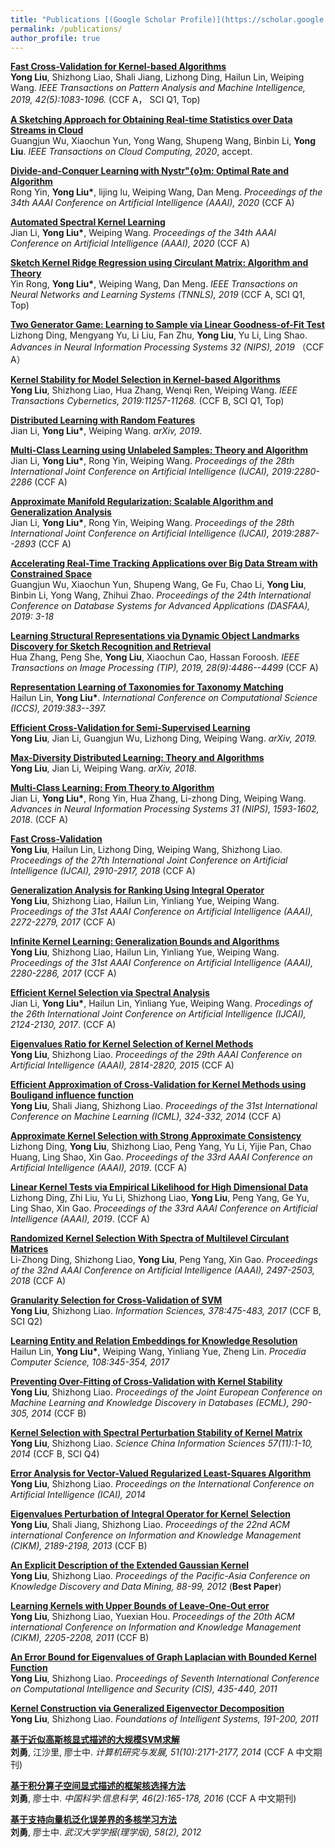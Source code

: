 ```yaml
---
title: "Publications [(Google Scholar Profile)](https://scholar.google.com/citations?user=vVhmzbAAAAAJ&hl=zh-CN)"
permalink: /publications/
author_profile: true
---
```

<b>[Fast Cross-Validation for Kernel-based Algorithms]()</b> <br>
<b>Yong Liu</b>, Shizhong Liao, Shali Jiang, Lizhong Ding, Hailun Lin, Weiping Wang. <i>IEEE Transactions on Pattern Analysis and Machine Intelligence, 2019, 42(5):1083-1096.</i> (CCF A， SCI Q1, Top)

<b>[A Sketching Approach for Obtaining Real-time Statistics over Data Streams in Cloud]()</b><br>
Guangjun Wu, Xiaochun Yun, Yong Wang, Shupeng Wang, Binbin Li, <b>Yong Liu</b>.
<i>IEEE Transactions on Cloud Computing, 2020</i>, accept.

<b>[Divide-and-Conquer Learning with Nystr\"{o}m: Optimal Rate and Algorithm]()</b><br>
Rong Yin, <b>Yong Liu*</b>, lijing lu, Weiping Wang, Dan Meng.
<i>Proceedings of the 34th AAAI Conference on Artificial Intelligence (AAAI), 2020</i> (CCF A)

<b>[Automated Spectral Kernel Learning]()</b><br>
Jian Li, <b>Yong Liu*</b>, Weiping Wang.
<i>Proceedings of the 34th AAAI Conference on Artificial Intelligence (AAAI), 2020</i> (CCF A)

<b>[Sketch Kernel Ridge Regression using Circulant Matrix: Algorithm and Theory]()</b><br>
Yin Rong, <b>Yong Liu*</b>, Weiping Wang, Dan Meng.
<i>IEEE Transactions on Neural Networks and Learning Systems (TNNLS), 2019</i> (CCF A, SCI Q1, Top)

<b>[Two Generator Game: Learning to Sample via Linear Goodness-of-Fit Test]()</b><br>
Lizhong Ding, Mengyang Yu, Li Liu, Fan Zhu, <b>Yong Liu</b>, Yu Li, Ling Shao. 
<i>Advances in Neural Information Processing Systems 32 (NIPS), 2019 </i> （CCF A）

<b>[Kernel Stability for Model Selection in Kernel-based Algorithms]()</b><br>
<b>Yong Liu</b>, Shizhong Liao, Hua Zhang, Wenqi Ren, Weiping Wang. 
<i>IEEE Transactions Cybernetics, 2019:11257-11268.</i> (CCF B, SCI Q1, Top)

<b>[Distributed Learning with Random Features]()</b><br>
Jian Li, <b>Yong Liu*</b>, Weiping Wang. 
<i>arXiv, 2019</i>.

<b>[Multi-Class Learning using Unlabeled Samples: Theory and Algorithm]()</b><br>
Jian Li, <b>Yong Liu*</b>, Rong Yin, Weiping Wang.
<i>Proceedings of the 28th International Joint Conference on Artificial Intelligence (IJCAI), 2019:2280-2286</i> (CCF A)

<b>[Approximate Manifold Regularization: Scalable Algorithm and Generalization Analysis]()</b><br>
Jian Li, <b>Yong Liu*</b>, Rong Yin, Weiping Wang.
<i>Proceedings of the 28th International Joint Conference on Artificial Intelligence (IJCAI), 2019:2887--2893</i> (CCF A)

<b>[Accelerating Real-Time Tracking Applications over Big Data Stream with Constrained Space]()</b><br>
Guangjun Wu, Xiaochun Yun, Shupeng Wang, Ge Fu, Chao Li, <b>Yong Liu</b>, Binbin Li, Yong Wang, Zhihui Zhao. <i>
 Proceedings of the 24th International Conference on Database Systems for Advanced Applications (DASFAA), 2019: 3-18</i>

<b>[Learning Structural Representations via Dynamic Object Landmarks Discovery for Sketch Recognition and Retrieval]()</b><br>
Hua Zhang, Peng She, <b>Yong Liu</b>, Xiaochun Cao, Hassan Foroosh.  <i>IEEE Transactions on Image Processing (TIP), 2019, 28(9):4486--4499</i> (CCF A)

<b>[Representation Learning of Taxonomies for Taxonomy Matching]()</b><br>
Hailun Lin, <b>Yong Liu*</b>. <i> International Conference on Computational Science (ICCS), 2019:383--397.</i>

<b>[Efficient Cross-Validation for Semi-Supervised Learning]()</b> <br>
<b>Yong Liu</b>, Jian Li, Guangjun Wu, Lizhong Ding, Weiping Wang. <i>arXiv, 2019.</i>


<b>[Max-Diversity Distributed Learning: Theory and Algorithms]()</b> <br>
<b>Yong Liu</b>, Jian Li, Weiping Wang. <i>arXiv, 2018.</i>

<b>[Multi-Class Learning: From Theory to Algorithm](http://IIE-liuyong.github.io/files/nips2018-mc.pdf)</b> <br>
Jian Li, <b>Yong Liu*</b>, Rong Yin, Hua Zhang, Li-zhong Ding, Weiping Wang. <i>Advances in Neural Information Processing Systems 31 (NIPS), 1593-1602, 2018</i>. (CCF A)

<b>[Fast Cross-Validation](http://IIE-liuyong.github.io/files/IJCAI2018-fcv.pdf)</b><br>
<b>Yong Liu</b>, Hailun Lin, Lizhong Ding, Weiping Wang, Shizhong Liao. <i>Proceedings of the 27th International Joint Conference on Artificial Intelligence (IJCAI), 2910-2917, 2018</i> (CCF A)


<b>[Generalization Analysis for Ranking Using Integral Operator](http://IIE-liuyong.github.io/files/aaai2017-ga.pdf)</b><br>
<b>Yong Liu</b>, Shizhong Liao, Hailun Lin, Yinliang Yue, Weiping Wang. <i>Proceedings of the 31st AAAI Conference on Artificial Intelligence (AAAI), 2272-2279, 2017</i> (CCF A)

<b>[Infinite Kernel Learning: Generalization Bounds and Algorithms](http://IIE-liuyong.github.io/files/aaai2017-ikl.pdf)</b><br>
<b>Yong Liu</b>, Shizhong Liao, Hailun Lin, Yinliang Yue, Weiping Wang. <i>Proceedings of the 31st AAAI Conference on Artificial Intelligence (AAAI), 2280-2286, 2017</i> (CCF A)

<b>[Efficient Kernel Selection via Spectral Analysis](http://IIE-liuyong.github.io/files/ijcai2017-sm.pdf)</b><br>
Jian Li, <b>Yong Liu*</b>, Hailun Lin, Yinliang Yue, Weiping Wang. <i>Procedings of the 26th International Joint Conference on Artificial Intelligence (IJCAI), 2124-2130, 2017</i>. (CCF A)

<b>[Eigenvalues Ratio for Kernel Selection of Kernel Methods](http://IIE-liuyong.github.io/files/aaai2015-kr.pdf)</b><br>
<b>Yong Liu</b>, Shizhong Liao. <i>Proceedings of the 29th AAAI Conference on Artificial Intelligence (AAAI), 2814-2820, 2015</i> (CCF A)

<b>[Efficient Approximation of Cross-Validation for Kernel Methods using Bouligand influence function](http://IIE-liuyong.github.io/files/icml2014-bif.pdf)</b><br>
<b>Yong Liu</b>, Shali Jiang, Shizhong Liao. <i>Proceedings of the 31st International Conference on Machine Learning (ICML), 324-332, 2014</i>  (CCF A)

<b>[Approximate Kernel Selection with Strong Approximate Consistency](http://IIE-liuyong.github.io/files/aaai2019-aks.pdf)</b> <br>Lizhong Ding, <b>Yong Liu</b>, Shizhong Liao, Peng Yang, Yu Li, Yijie Pan, Chao Huang, Ling Shao, Xin Gao. <i> Proceedings of the 33rd AAAI Conference on Artificial Intelligence (AAAI), 2019</i>. (CCF A)

<b>[Linear Kernel Tests via Empirical Likelihood for High Dimensional Data](http://IIE-liuyong.github.io/files/aaai2019-lkt.pdf)</b> <br>Lizhong Ding, Zhi Liu, Yu Li, Shizhong Liao, <b>Yong Liu</b>, Peng Yang, Ge Yu, Ling Shao, Xin Gao. <i>Proceedings of the 33rd AAAI Conference on Artificial Intelligence (AAAI), 2019</i>. (CCF A)

<b>[Randomized Kernel Selection With Spectra of Multilevel Circulant Matrices](http://IIE-liuyong.github.io/files/AAAI2018-rks.pdf) </b><br> Li-Zhong Ding, Shizhong Liao, <b>Yong Liu</b>, Peng Yang, Xin Gao. <i>Proceedings of the 32nd AAAI Conference on Artificial Intelligence (AAAI), 2497-2503, 2018</i> (CCF A) 

<b>[Granularity Selection for Cross-Validation of SVM](http://IIE-liuyong.github.io/files/IS2017-gs.pdf)</b><br>
<b>Yong Liu</b>, Shizhong Liao. <i>Information Sciences, 378:475-483, 2017</i>  (CCF B, SCI Q2)

<b>[Learning Entity and Relation Embeddings for Knowledge Resolution](http://IIE-liuyong.github.io/files/PCS-le.pdf)</b><br>
Hailun Lin, <b>Yong Liu*</b>, Weiping Wang, Yinliang Yue, Zheng Lin. <i> Procedia Computer Science, 108:345-354, 2017</i>

<b>[Preventing Over-Fitting of Cross-Validation with Kernel Stability](http://IIE-liuyong.github.io/files/ecml2014-ks.pdf)</b><br>
<b>Yong Liu</b>, Shizhong Liao. <i>Proceedings of the Joint European Conference on Machine Learning and Knowledge Discovery in Databases (ECML), 290-305, 2014 </i> (CCF B)

<b>[Kernel Selection with Spectral Perturbation Stability of Kernel Matrix](http://IIE-liuyong.github.io/files/scis-ks.pdf)</b><br>
<b>Yong Liu</b>, Shizhong Liao. <i>Science China Information Sciences 57(11):1-10, 2014</i> (CCF B, SCI Q4)

<b>[Error Analysis for Vector-Valued Regularized Least-Squares Algorithm](http://IIE-liuyong.github.io/files/ICAI-ea.pdf)</b><br>
<b>Yong Liu</b>, Shizhong Liao. <i>Proceedings on the International Conference on Artificial Intelligence (ICAI), 2014</i>

<b>[Eigenvalues Perturbation of Integral Operator for Kernel Selection](http://IIE-liuyong.github.io/files/cikm2011-ep.pdf)</b><br>
<b>Yong Liu</b>, Shali Jiang, Shizhong Liao. <i>Proceedings of the 22nd ACM international Conference on Information and Knowledge Management (CIKM), 2189-2198, 2013</i> (CCF B)

<b>[An Explicit Description of the Extended Gaussian Kernel]()</b><br>
<b>Yong Liu</b>, Shizhong Liao. <i>Proceedings of the Pacific-Asia Conference on Knowledge Discovery and Data Mining, 88-99, 2012</i> (<b>Best Paper</b>)

<b>[Learning Kernels with Upper Bounds of Leave-One-Out error](http://IIE-liuyong.github.io/files/cikm2011-loo.pdf)</b><br>
<b>Yong Liu</b>, Shizhong Liao, Yuexian Hou. <i>Proceedings of the 20th ACM international Conference on Information and Knowledge Management (CIKM), 2205-2208, 2011</i> (CCF B)

<b>[An Error Bound for Eigenvalues of Graph Laplacian with Bounded Kernel Function]()</b><br>
<b>Yong Liu</b>, Shizhong Liao. <i>Proceedings of Seventh International Conference on Computational Intelligence and Security (CIS), 435-440, 2011</i>

<b>[Kernel Construction via Generalized Eigenvector Decomposition]()</b><br>
<b>Yong Liu</b>, Shizhong Liao. <i>Foundations of Intelligent Systems, 191-200, 2011 </i>

<b>[基于近似高斯核显式描述的大规模SVM求解](http://IIE-liuyong.github.io/files/yf-svm.pdf)</b><br>
<b>刘勇</b>, 江沙里, 廖士中. <i> 计算机研究与发展, 51(10):2171-2177, 2014</i> (CCF A 中文期刊)

<b>[基于积分算子空间显式描述的框架核选择方法](http://IIE-liuyong.github.io/files/zgkx-fc.pdf)</b><br>
<b>刘勇</b>, 廖士中. <i>中国科学:信息科学, 46(2):165-178, 2016</i> (CCF A 中文期刊)

<b>[基于支持向量机泛化误差界的多核学习方法]()</b><br>
<b>刘勇</b>, 廖士中. <i>武汉大学学报(理学版), 58(2), 2012 </i>
